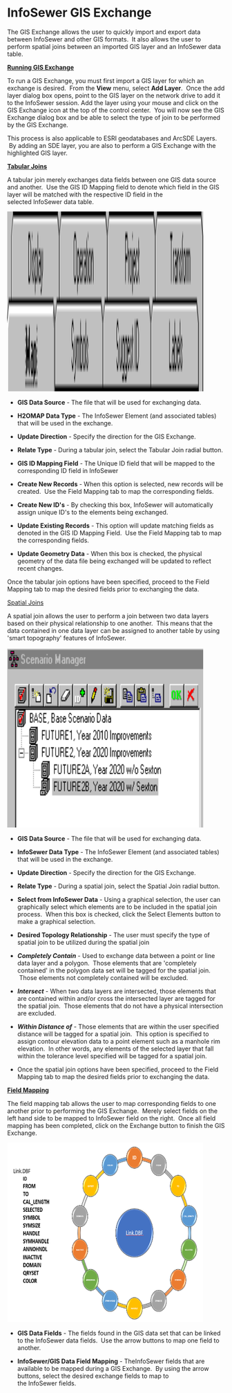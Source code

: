 # InfoSewer GIS Exchange 

The GIS Exchange allows the user to quickly import and export data between InfoSewer and other GIS formats.  It also allows the user to perform spatial joins between an imported GIS layer and an InfoSewer data table.

**<u>Running GIS Exchange</u>**

To run a GIS Exchange, you must first import a GIS layer for which an exchange is desired.  From the **View** menu, select **Add Layer**.  Once the add layer dialog box opens, point to the GIS layer on the network drive to add it to the InfoSewer session. Add the layer using your mouse and click on the GIS Exchange icon at the top of the control center.  You will now see the GIS Exchange dialog box and be able to select the type of join to be performed by the GIS Exchange.

This process is also applicable to ESRI geodatabases and ArcSDE Layers.  By adding an SDE layer, you are also to perform a GIS Exchange with the highlighted GIS layer.

**<u>Tabular Joins</u>**

A tabular join merely exchanges data fields between one GIS data source and another.  Use the GIS ID Mapping field to denote which field in the GIS layer will be matched with the respective ID field in the selected InfoSewer data table.

<img src="./media/image1.png" style="width:4.72986in;height:4.33125in" />

- **GIS Data Source** - The file that will be used for exchanging data.

- **H2OMAP Data Type** - The InfoSewer Element (and associated tables) that will be used in the exchange.

- **Update Direction** - Specify the direction for the GIS Exchange.

- **Relate Type** - During a tabular join, select the Tabular Join radial button.

- **GIS ID Mapping Field** - The Unique ID field that will be mapped to the corresponding ID field in InfoSewer

- **Create New Records** - When this option is selected, new records will be created.  Use the Field Mapping tab to map the corresponding fields.

- **Create New ID's** - By checking this box, InfoSewer will automatically assign unique ID's to the elements being exchanged.

- **Update Existing Records** - This option will update matching fields as denoted in the GIS ID Mapping Field.  Use the Field Mapping tab to map the corresponding fields.

- **Update Geometry Data** - When this box is checked, the physical geometry of the data file being exchanged will be updated to reflect recent changes.

Once the tabular join options have been specified, proceed to the Field Mapping tab to map the desired fields prior to exchanging the data.

<u>Spatial Joins</u>

A spatial join allows the user to perform a join between two data layers based on their physical relationship to one another.  This means that the data contained in one data layer can be assigned to another table by using 'smart topography' features of InfoSewer.

<img src="./media/image2.png" style="width:4.72986in;height:4.33125in" />

- **GIS Data Source** - The file that will be used for exchanging data.

- **InfoSewer Data Type** - The InfoSewer Element (and associated tables) that will be used in the exchange.

- **Update Direction** - Specify the direction for the GIS Exchange.

- **Relate Type** - During a spatial join, select the Spatial Join radial button.

- **Select from InfoSewer Data** - Using a graphical selection, the user can graphically select which elements are to be included in the spatial join process.  When this box is checked, click the Select Elements button to make a graphical selection.

- **Desired Topology Relationship** - The user must specify the type of spatial join to be utilized during the spatial join

- ***Completely Contain*** - Used to exchange data between a point or line data layer and a polygon.  Those elements that are 'completely contained' in the polygon data set will be tagged for the spatial join.  Those elements not completely contained will be excluded.

- ***Intersect*** - When two data layers are intersected, those elements that are contained within and/or cross the intersected layer are tagged for the spatial join.  Those elements that do not have a physical intersection are excluded.

- ***Within Distance of*** - Those elements that are within the user specified distance will be tagged for a spatial join.  This option is specified to assign contour elevation data to a point element such as a manhole rim elevation.  In other words, any elements of the selected layer that fall within the tolerance level specified will be tagged for a spatial join.

- Once the spatial join options have been specified, proceed to the Field Mapping tab to map the desired fields prior to exchanging the data.

**<u>Field Mapping</u>**

The field mapping tab allows the user to map corresponding fields to one another prior to performing the GIS Exchange.  Merely select fields on the left hand side to be mapped to InfoSewer field on the right.  Once all field mapping has been completed, click on the Exchange button to finish the GIS Exchange.

<img src="./media/image3.png" style="width:4.72986in;height:4.33125in" />

- **GIS Data Fields** - The fields found in the GIS data set that can be linked to the InfoSewer data fields.  Use the arrow buttons to map one field to another.

- **InfoSewer/GIS Data Field Mapping** - TheInfoSewer fields that are available to be mapped during a GIS Exchange.  By using the arrow buttons, select the desired exchange fields to map to the InfoSewer fields.
